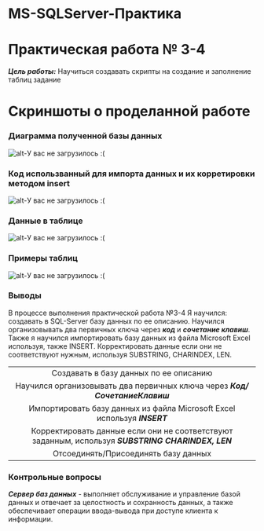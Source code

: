 # MS-SQLServer-Практика

# Практическая работа № 3-4 
***Цель работы:*** Научиться создавать скрипты на создание и заполнение таблиц задание

# Скриншоты о проделанной работе

### Диаграмма полученной базы данных

![alt-У вас не загрузилось :( ](http://ipic.su/img/img7/fs/SkrinDiagrammy.1568959988.png "SQLServer3-4")

### Код использванный для импорта данных и их корретировки методом insert

![alt-У вас не загрузилось :( ](http://ipic.su/img/img7/fs/InsertSkript.1568960169.png "SQLServer12-1")

### Данные в таблице 

![alt-У вас не загрузилось :( ](http://ipic.su/img/img7/fs/Import.1568960562.png "SQLServer12-1")


### Примеры таблиц

![alt-У вас не загрузилось :( ](http://ipic.su/img/img7/fs/Dannye.1568960747.png "SQLServer12-1")

### Выводы
В процессе выполнения практической работа №3-4 Я научился:
создавать в SQL-Server базу данных по ее описанию. Научился организовывать два первичных ключа через ***код*** и ***сочетание клавиш***. Также я научился импортировать базу данных из файла Microsoft Excel используя, также INSERT. Корректировать данные если они не соответствуют нужным, используя SUBSTRING, CHARINDEX, LEN.

|      |
| :-------------: |
| Создавать в базу данных по ее описанию       |
| Научился организовывать два первичных ключа через  ***Код/СочетаниеКлавиш***       |
| Импортировать базу данных из файла Microsoft Excel используя ***INSERT***     | 
| Корректировать данные если они не соответствуют заданным, используя ***SUBSTRING CHARINDEX, LEN***      |
| Отсоединять/Присоединять базу данных        |


### Контрольные вопросы

***Сервер баз данных*** - выполняет обслуживание и управление базой данных и отвечает за целостность и сохранность данных, а также обеспечивает операции ввода-вывода при доступе клиента к информации.

